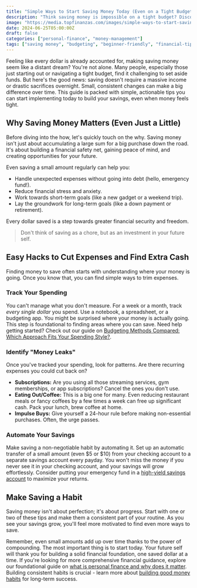 ```yaml
---
title: "Simple Ways to Start Saving Money Today (Even on a Tight Budget)"
description: "Think saving money is impossible on a tight budget? Discover easy, actionable tips you can start using today to build your savings, no matter your income."
image: "https://media.topfinanzas.com/images/simple-ways-to-start-saving-money-today-even-on-a-tight-budget.webp"
date: 2024-06-25T05:00:00Z
draft: false
categories: ["personal-finance", "money-management"]
tags: ["saving money", "budgeting", "beginner-friendly", "financial-tips"]
---
```


Feeling like every dollar is already accounted for, making saving money seem like a distant dream? You're not alone. Many people, especially those just starting out or navigating a tight budget, find it challenging to set aside funds. But here's the good news: saving doesn't require a massive income or drastic sacrifices overnight. Small, consistent changes can make a big difference over time. This guide is packed with simple, actionable tips you can start implementing today to build your savings, even when money feels tight.

## Why Saving Money Matters (Even Just a Little)

Before diving into the how, let's quickly touch on the why. Saving money isn't just about accumulating a large sum for a big purchase down the road. It's about building a financial safety net, gaining peace of mind, and creating opportunities for your future.

Even saving a small amount regularly can help you:

* Handle unexpected expenses without going into debt (hello, emergency fund!).
* Reduce financial stress and anxiety.
* Work towards short-term goals (like a new gadget or a weekend trip).
* Lay the groundwork for long-term goals (like a down payment or retirement).

Every dollar saved is a step towards greater financial security and freedom.

> Don't think of saving as a chore, but as an investment in your future self.

## Easy Hacks to Cut Expenses and Find Extra Cash

Finding money to save often starts with understanding where your money is going. Once you know that, you can find simple ways to trim expenses.

### Track Your Spending

You can't manage what you don't measure. For a week or a month, track *every single dollar* you spend. Use a notebook, a spreadsheet, or a budgeting app. You might be surprised where your money is actually going. This step is foundational to finding areas where you can save. Need help getting started? Check out our guide on [Budgeting Methods Compared: Which Approach Fits Your Spending Style?](/blog/budgeting-methods-compared-which-approach-fits-your-spending-style).

### Identify "Money Leaks"

Once you've tracked your spending, look for patterns. Are there recurring expenses you could cut back on?

* **Subscriptions:** Are you using all those streaming services, gym memberships, or app subscriptions? Cancel the ones you don't use.
* **Eating Out/Coffee:** This is a big one for many. Even reducing restaurant meals or fancy coffees by a few times a week can free up significant cash. Pack your lunch, brew coffee at home.
* **Impulse Buys:** Give yourself a 24-hour rule before making non-essential purchases. Often, the urge passes.

### Automate Your Savings

Make saving a non-negotiable habit by automating it. Set up an automatic transfer of a small amount (even $5 or $10) from your checking account to a separate savings account every payday. You won't miss the money if you never see it in your checking account, and your savings will grow effortlessly. Consider putting your emergency fund in a [high-yield savings account](/blog/high-yield-savings-accounts-vs-money-market-accounts-where-to-keep-your-emergency-fund) to maximize your returns.

## Make Saving a Habit

Saving money isn't about perfection; it's about progress. Start with one or two of these tips and make them a consistent part of your routine. As you see your savings grow, you'll feel more motivated to find even more ways to save.

Remember, even small amounts add up over time thanks to the power of compounding. The most important thing is to start today. Your future self will thank you for building a solid financial foundation, one saved dollar at a time. If you're looking for more comprehensive financial guidance, explore our foundational guide on [what is personal finance and why does it matter](/blog/what-is-personal-finance-and-why-does-it-matter). Building consistent habits is crucial - learn more about [building good money habits](/blog/building-good-money-habits-consistency-is-key) for long-term success.
